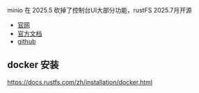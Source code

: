 
minio 在 2025.5 砍掉了控制台UI大部分功能，rustFS 2025.7月开源

- [官网](https://rustfs.com/zh/)
- [官方文档](https://docs.rustfs.com/zh/)
- [github](https://github.com/rustfs/rustfs)

## docker 安装

https://docs.rustfs.com/zh/installation/docker.html


